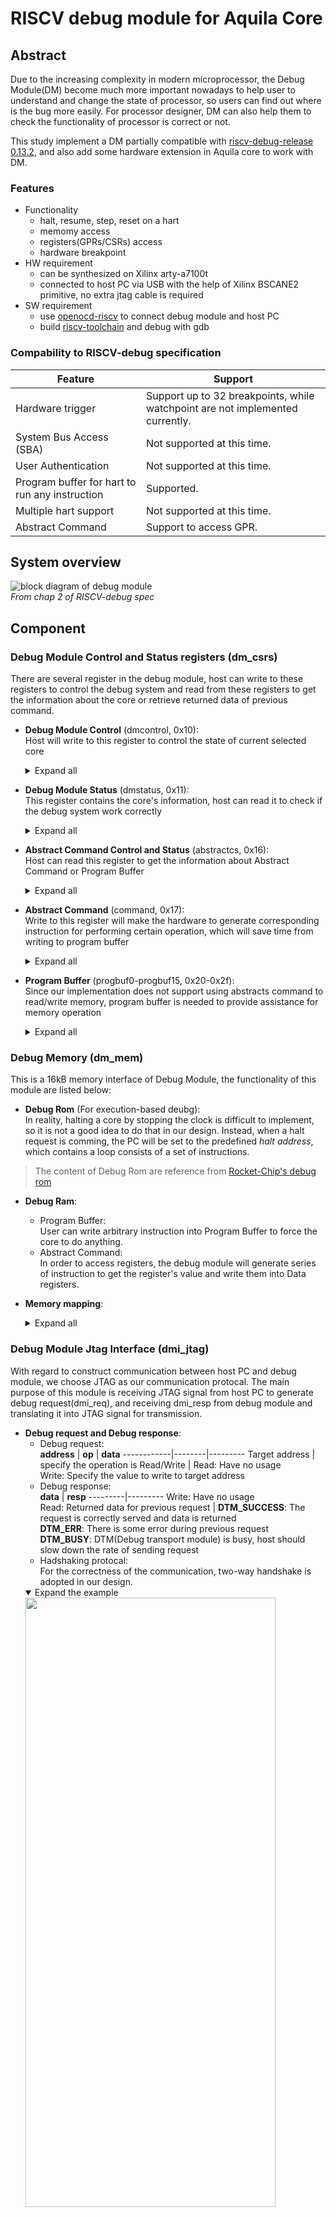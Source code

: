 # RISCV debug module for Aquila Core
## Abstract
Due to the increasing complexity in modern microprocessor, the Debug Module(DM) become much more important nowadays to help user to understand and change the state of processor, so users can find out where is the bug more easily. For processor designer, DM can also help them to check the functionality of processor is correct or not. 

This study implement a DM partially compatible with [riscv-debug-release 0.13.2](https://riscv.org/wp-content/uploads/2019/03/riscv-debug-release.pdf), and also add some hardware extension in Aquila core to work with DM.
### Features
- Functionality
	- halt, resume, step, reset on a hart
	- memomy access 
	- registers(GPRs/CSRs) access
	- hardware breakpoint
- HW requirement 
    - can be synthesized on Xilinx arty-a7100t
    - connected to host PC via USB with the help of Xilinx BSCANE2 primitive, no extra jtag cable is required
- SW requirement
    - use [openocd-riscv](https://github.com/riscv-collab/riscv-openocd) to connect debug module and host PC
    - build [riscv-toolchain](https://github.com/riscv-collab/riscv-gnu-toolchain/tree/master) and debug with gdb

### Compability to RISCV-debug specification
**Feature**                            | **Support**
-------------------------------------- | --------------------------------------------------------------------------------------
Hardware trigger        | Support up to 32 breakpoints, while watchpoint are not implemented currently.
System Bus Access (SBA)  | Not supported at this time.
User Authentication | Not supported at this time.
Program buffer for hart to run any instruction | Supported.
Multiple hart support | Not supported at this time.
Abstract Command | Support to access GPR.

## System overview
![block diagram of debug module](./doc/Block_diagram.png)
<br>
*From chap 2 of RISCV-debug spec*

## Component

### Debug Module Control and Status registers (dm_csrs)

There are several register in the debug module, host can write to these registers to control the debug system and read from these registers to get the information about the core or retrieve returned data of previous command.

- **Debug Module Control** (dmcontrol, 0x10): <br> Host will write to this register to control the state of current selected core<details><summary>Expand all</summary>
    
    **Field** | **Access** | **Usage**
    ----------|------------|----------
    haltreq | W | Write to this field to halt the core
    resumereq | W | Write to this field to resume a halted core
    ndmreset | W/R | Write to this field to reset the system except for the debug module
    dmactive | W/R | Write 1 to this field to indicate the debug module is activated
</details>

- **Debug Module Status** (dmstatus, 0x11):<br>This register contains the core's information, host can read it to check if the debug system work correctly<details><summary>Expand all</summary>

    **Field** | **Access** | **Usage** 
    ----------|------------|-----------
    all/anyhavereset | R | Read from this field to check if the core reset correctly
    all/anyresumeack | R | Read from this field to check if the last resume request have been acked by the debug module
    all/anyrunning | R | Read from this field to check if the core are running(not in debug mode)
    all/anyhalted | R | Read from this field to check if the core are in debug mode
</details>

- **Abstract Command Control and Status** (abstractcs, 0x16):<br>Host can read this register to get the information about Abstract Command or Program Buffer<details><summary>Expand all</summary>

    **Field** | **Access** | **Usage** 
    ----------|------------|-----------
    progbufsize | R | The size of program buffef, which is 8 in our implementation
    busy | R | This bit will be set when the anstract command is running on the core
    cmderr | R/W1C | 0 (None): no error<br>1 (busy): debug module is executing abstract command<br>2 (not support): the given abstract command is not supported<br>4 (halt/resume): the command can't be executed due to the incorrect state of the core
    datacount | R | The size of data register, which is 2 in our implementation
</details>

- **Abstract Command** (command, 0x17):<br>Write to this register will make the hardware to generate corresponding instruction for performing certain operation, which will save time from writing to program buffer<details><summary>Expand all</summary>

    **Field** | **Access** | **Usage**
    ----------|------------|-----------
    cmdtype | W | 1. Access Register: Read/Write to CSR or GPR<br>2.Quick Access: Not implemented
    control | W | Specify the operation on choosen register
</details>

- **Program Buffer** (progbuf0-progbuf15, 0x20-0x2f):<br>Since our implementation does not support using abstracts command to read/write memory, program buffer is needed to provide assistance for memory operation<details><summary>Expand all</summary>

    **Field** | **Access** | **Usage**
    ----------|------------|-----------
    data | W | Write instructions to these registers to make the core to run any instructions
</details>

### Debug Memory (dm_mem)

This is a 16kB memory interface of Debug Module, the functionality of this module are listed below:
- **Debug Rom** (For execution-based deubg):<br>In reality, halting a core by stopping the clock is difficult to implement, so it is not a good idea to do that in our design. Instead, when a halt request is comming, the PC will be set to the predefined *halt address*, which contains a loop consists of a set of instructions. 
> The content of Debug Rom are reference from [Rocket-Chip's debug rom](https://github.com/chipsalliance/rocket-chip/blob/master/scripts/debug_rom/debug_rom_nonzero.S)
- **Debug Ram**:
    - Program Buffer:<br>User can write arbitrary instruction into Program Buffer to force the core to do anything.
    - Abstract Command:<br>In order to access registers, the debug module will generate series of instruction to get the register's value and write them into Data registers.
- **Memory mapping**:<details><summary>Expand all</summary>

    **Address** | **Description** 
    ------------|-----------------
    0x000-0x0ff | unused
    0x100 | **Halted**, core will write to this address to comfirm it is halted
    0x108 | **Going**, core will write to this address to comfirm it is executing some command
    0x110 | **Resuming**, core will write to this address to comfirm it is resuming
    0x330 | **whereto**, core will jump to this address whenever the abstract command or program buffer are set correctly, and the instruction at this address will decide where to jump to(Abstract Command or Program Buffer)
    0x338-0x35f | **Abstract Command**
    0x360-0x37f | **Program Buffer**
    0x380-0x388 | **Data**, host can read returned data from this address
    0x800-0x1000 | **Debug Rom**, as described as above
    0x800 | **Halt Address**, core will jump to here when it is requested to halt
    0x808 | **Resume Address**, core will jumpt to here when it is requedted to resume

</details>

### Debug Module Jtag Interface (dmi_jtag)
With regard to construct communication between host PC and debug module, we choose JTAG as our communication protocal. The main purpose of this module is receiving JTAG signal from host PC to generate debug request(dmi_req), and receiving dmi_resp from debug module and translating it into JTAG signal for transmission.

- **Debug request and Debug response**:
    - Debug request:<br>
        **address** | **op** | **data** 
        ------------|--------|---------
        Target address | specify the operation is Read/Write | Read: Have no usage<br> Write: Specify the value to write to target address
    - Debug response:<br>
        **data** | **resp** 
        ---------|---------
        Write: Have no usage<br>Read: Returned data for previous request | **DTM_SUCCESS**: The request is correctly served and data is returned<br>**DTM_ERR**: There is some error during previous request<br>**DTM_BUSY**: DTM(Debug transport module) is busy, host should slow down the rate of sending request
    - Hadshaking protocal:<br>
        For the correctness of the communication, two-way handshake is adopted in our design.
    <details open="true"><summary>Expand the example</summary>
    <img style="width:max(400px, 50%);" src = "./doc/dmi_protocol.png"><br>
    this fiqure is download from <a href = https://github.com/pulp-platform/riscv-dbg/tree/master/doc>pulp-debug-system</a>
    </details>
- **Debug Transport Module**:
    - JTAG-Protocol [(IEEE standard for JTAG)](https://ieeexplore.ieee.org/stamp/stamp.jsp?tp=&arnumber=6515989):<br>
      Since Xilinx FPGA adopt USB-JTAG as a bridge for sending bitstream and gathering waveform captured by ILA(Integrated Logic Anylyzer), choosing USB-JTAG can prevent our design from adding extra cable.
      ![JTAG FSM diagram](./doc/JTAG-TAP-Controller.png)
    - JTAG-TAP(JTAG-Test Access Port):<br>
      Xilinx provide [BSCANE2](https://docs.amd.com/r/2021.1-English/ug953-vivado-7series-libraries/BSCANE2) primitive for user to access USB-JTAG directly, they will form a daisy-chain if there are more than one BSCANE2 are instantiated. We use two BSCANE2 primative to avoid the higher complexity of using tunnel mode as discussed in [this issue](https://github.com/openhwgroup/core-v-mcu/issues/117#issuecomment-826280883).
    - Debug Transport Module CSR(dtmcs):<br>
      A register contain the current state information about DTM 
- **Clock-Domain-Crossing module**:<br>
    The Aquila core and Debug Module work in the same clock domain, but the host may construct JTAG connection with clock rate which is different from the core's, so a CDC module is neccessary for host and core to prevent occurence of errors.
> The CDC module is download from the [PULP's project](https://github.com/pulp-platform/riscv-dbg/blob/master/src/dmi_cdc.sv), not designed by myself.

## Changes in Aquila Core
For the Aquila Core to be compatible with our Debug Module implementation, some minimized and essential changes should be apply to the original aquila core.
- CSR_file:<br>
[RISC-V debug spec](chrome-extension://efaidnbmnnnibpcajpcglclefindmkaj/https://riscv.org/wp-content/uploads/2019/03/riscv-debug-release.pdf) defines several CSRs for supporting debug and they are listed below.
    - Core Debug Registers:<br>
        The following registers help the debug system work correctly.
        **Address** | **Name** | **Usage** 
        ------------|----------|-----------
        0x7B0 | dcsr | Stores the configuration of debug setting and status
        0x7B1 | dpc | Save the next PC before trapped into debug mode for resuming to correct address
        0x7B2 | dscratch0 | For debug module to store arbitrary information
        0x7B3 | dscratch1 | For debug module to store arbitrary information
    - Trigger Module:<br>
        The following registers are extension that support adding **hardware-assist breakpoint**
        **Address** | **Name** | **Usage**
        ------------|----------|----------
        0x7a0 | tselect | **Trigger Select**, write trigger number to this register to select which trigger to operating on
        0x7a1 | tdata1 | **Trigger data 1**, the higher 4 bits specify the type of trigger selected by tselect, which is hardwired to 2, indicating that the trigger is match control.
        0x7a1 | mcontrol | **Match Control**, this is the lower bits of the register, specify the function of selected trigger. Ex: trap into debug mode before/after instruction execution, trigger is activated in User/Machine/Debug mode, match condition is ==/>=/<=, etc.
        0x7a12 | tdata2 | **Match Value**, this register store the breakpoint address of selected trigger, when the PC in fetch stage match the value in this register, the trigger_match signal will be set, so the core can halt when that instruction being executed.
- Decode stage:<br>
    Add some logic to support decoding of risc-v instructions and integrate dret into system jump.
    **Instruction** | **Description**
    ----------------|----------------
    ebreak | User mode: Trap into debug mode. <br> Machine mode: Do nothing. <br> Debug mode: Jump to Haltaddress.
    dret | User mode: Do nothing.<br>Machine mode: Do nothing.<br>Debug mode: Jump to dpc.
- Program Counter:<br>
    Set PC to haltaddress when following event occur
    - External debug request
    - Execuction of ebreak instruction
    - Trigger match
- Debug Controller:<br>
    The main module to control the debug state of Aquila core.
    - State transtion of debug system:
    <img src="./doc/FSM_debug_controller_0.svg">
    - Determine the cause of debug by priority
        1. Breakpoint match.
        2. External debug request.
        3. Stepping.
- Core Top:<br>
    - Determine the value of dpc to store from the cause of debug
    - Connect signals of debug_controller to other modules
## Working Mechenism Example
- **Halt the core**:<br>
    1. dmi_req = {8'h10, 2'h2, 32'h80000001}; // write to dmcontrol and set haltreq to 1
    2. dm_csr send debug_request to core
    3. core set PC to haltaddress, execute instruction in debug rom.
- **Resume the core**:<br>
    1. dmi_req = {8'h10, 2'h2, 32'h40000001}; // write to dmcontrol and set resumereq to 1
    2. Resume flag in dm_mem will be set to 1
    3. Core will branch to resumeaddress and execute the command for resume, which will end up with dret
- **Read register**:<br>
    1. dmi_req = {8'h17, 2'h2, 32'h00220XXX}; // write to command and read from XXX register
    2. dm_mem generate abstract command accordingly.
    ```riscv
    Abstract_command:
        csrrw x0, dscratch1, x10  // backup x10 
        auipc x10, 0              // store current cp
        srli x10, x10, 12         // these two line calculate base address for debug memory from pc[31:20]
        slli x10, x10, 12 
        csrrw x0, dscratch0, x8  // backup x8
        csrrs x8, tdata1, x0     // store tdata1 in x8
        sw x8, 896(x10)          // store x8 to Data0 in debug memory
        csrrs x8, dscratch0, x0  // restore x8
        csrrs x10, dscratch1, x0 // restore x10
        ebreak                   // jump back to halt address
    ```